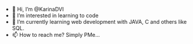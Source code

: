 - 👋 Hi, I’m @KarinaDVI
- 👀 I’m interested in learning to code
- 🌱 I’m currently learning web development with JAVA, C and others like SQL.
- 📫 How to reach me? Simply PMe...

<!---
KarinaDVI/KarinaDVI is a ✨ special ✨ repository because its `README.md` (this file) appears on your GitHub profile.
You can click the Preview link to take a look at your changes.
--->
